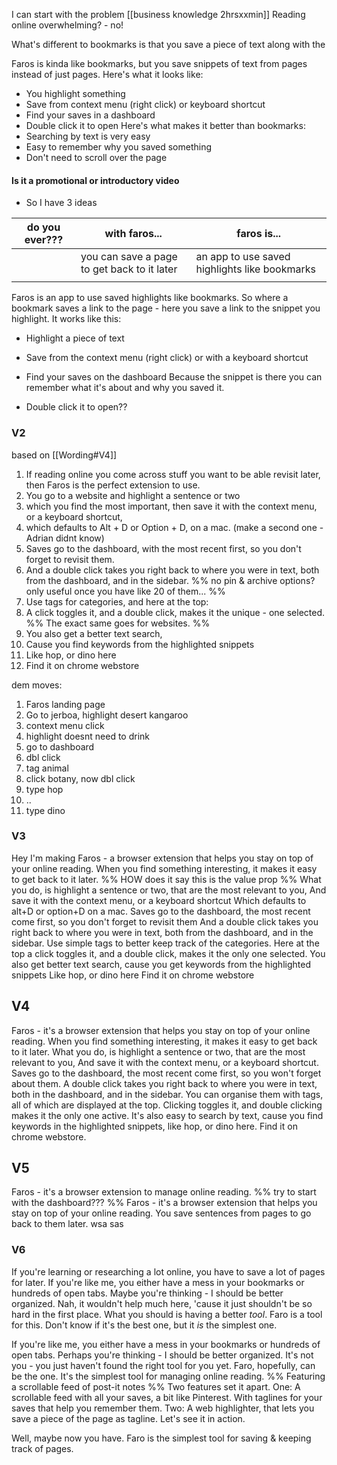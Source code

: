 I can start with the problem [[business knowledge 2hrsxxmin]] 
Reading online overwhelming? - no!

What's different to bookmarks is that you save a piece of text along with the  

Faros is kinda like bookmarks, but you save snippets of text from pages instead of just pages.
Here's what it looks like:
* You highlight something
* Save from context menu (right click) or keyboard shortcut
* Find your saves in a dashboard
* Double click it to open
Here's what makes it better than bookmarks:
* Searching by text is very easy
* Easy to remember why you saved something
* Don't need to scroll over the page

#### Is it a promotional or introductory video
* So I have 3 ideas 

| do you ever??? | with faros...                               | faros is...                                   |
| -------------- | ------------------------------------------- | --------------------------------------------- |
|                | you can save a page to get back to it later | an app to use saved highlights like bookmarks |
|                |                                             |                                               |



Faros is an app to use saved highlights like bookmarks.
So where a bookmark saves a link to the page - here you save a link to the snippet you highlight.
It works like this:
* Highlight a piece of text
* Save from the context menu (right click) or with a keyboard shortcut
* Find your saves on the dashboard
Because the snippet is there you can remember what it's about and why you saved it.

* Double click it to open??

### V2
based on [[Wording#V4]]
1. If reading online you come across stuff you want to be able revisit later, then Faros is the perfect extension to use.
2. You go to a website and highlight a sentence or two
3. which you find the most important, then save it with the context menu, or a keyboard shortcut,
4. which defaults to Alt + D or Option + D, on a mac.
(make a second one - Adrian didnt know)
5. Saves go to the dashboard, with the most recent first, so you don't forget to revisit them.
6. And a double click takes you right back to where you were in text, both from the dashboard, and in the sidebar. 
%% no pin & archive options? only useful once you have like 20 of them... %%
7. Use tags for categories, and here at the top:
8. A click toggles it, and a double click, makes it the unique - one selected. 
%% The exact same goes for websites.  %%
9. You also get a better text search,
10. Cause you find keywords from the highlighted snippets
11. Like hop, or dino here
12. Find it on chrome webstore

dem moves:
1. Faros landing page
2. Go to jerboa, highlight desert kangaroo
3. context menu click
4. highlight doesnt need to drink
5. go to dashboard
6. dbl click
7. tag animal
8. click botany, now dbl click
9. type hop
10. ..
11. type dino

### V3
Hey I'm making Faros - a browser extension that helps you stay on top of your online reading.
When you find something interesting, it makes it easy to get back to it later. 
%% HOW does it say this is the value prop %%
What you do, is highlight a sentence or two, that are the most relevant to you, 
And save it with the context menu, or a keyboard shortcut
Which defaults to alt+D or option+D on a mac.
Saves go to the dashboard, the most recent come first, so you don't forget to revisit them
And a double click takes you right back to where you were in text, both from the dashboard, and in the sidebar. 
Use simple tags to better keep track of the categories.
Here at the top a click toggles it, and a double click, makes it the only one selected. 
You also get better text search, cause you get keywords from the highlighted snippets
Like hop, or dino here
Find it on chrome webstore
## V4
Faros - it's a browser extension that helps you stay on top of your online reading.
When you find something interesting, it makes it easy to get back to it later. 
What you do, is highlight a sentence or two, that are the most relevant to you, 
And save it with the context menu, or a keyboard shortcut.
Saves go to the dashboard, the most recent come first, so you won't forget about them.
A double click takes you right back to where you were in text, both in the dashboard, and in the sidebar.
You can organise them with tags, all of which are displayed at the top. Clicking toggles it, and double clicking makes it the only one active.
It's also easy to search by text, cause you find keywords in the highlighted snippets,
like hop, or dino here.
Find it on chrome webstore.

## V5 
Faros - it's a browser extension to manage online reading.
%% try to start with the dashboard??? %%
Faros - it's a browser extension that helps you stay on top of your online reading.
You save sentences from pages to go back to them later.
wsa sas

### V6
If you're learning or researching a lot online, you have to save a lot of pages for later.
If you're like me, you either have a mess in your bookmarks or hundreds of open tabs.
Maybe you're thinking - I should be better organized. 
Nah, it wouldn't help much here, 'cause it just shouldn't be so hard in the first place.
What you should is having a better *tool*.
Faro is a tool for this. Don't know if it's the best one, but it *is* the simplest one.

If you're like me, you either have a mess in your bookmarks or hundreds of open tabs.
Perhaps you're thinking - I should be better organized. 
It's not you - you just haven't found the right tool for you yet.
Faro, hopefully, can be the one.
It's the simplest tool for managing online reading.
%% Featuring a scrollable feed of post-it notes %%
Two features set it apart.
One: A scrollable feed with all your saves, a bit like Pinterest. 
With taglines for your saves that help you remember them.
Two: A web highlighter, that lets you save a piece of the page as tagline.
Let's see it in action.




Well, maybe now you have.
Faro is the simplest tool for saving & keeping track of pages.

